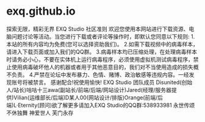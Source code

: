 # exq.github.io
探索无限，精彩无界
EXQ Studio 社区准则
欢迎您使用本网站进行下载资源、电脑问题讨论等活动。当您进行下载或者评论等操作时，即默认您同意以下规则:
1.本站的所有内容均为免费(您可以选择资助我们)。
2.如需下载视频中的病毒样本，请进入下载页面或加入我们的QQ群。
3.病毒样本均已压缩处理，在处理病毒样本时请务必小心，不要在实体机上运行病毒程序，必须使用虚拟机测试病毒程序，禁止使用病毒破坏他人的机器或者用于其他恶意目的，我们对不当使用造成的损失概不负责。
4.严禁在论坛中发布暴力、色情、赌博、政治敏感等违规内容。一经发现账号将被禁言。
感谢配合!祝使用愉快!
EXQ Studio 团队成员
Disunited(创始人/站长)咕咕十三awa(副站长/前端/后端/网站设计)Jared(经理/服务器提供)Vilian(运维部长/后端)D某人00(网站设计/排版)Orange(前端/后端)L·Eternity(顾问)欲了解更多请加入EXQ Studio的QQ群:538933981
永世传颂 不休独舞 神爱世人 芙门永存